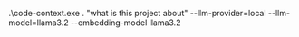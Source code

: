 .\code-context.exe .  "what is this project about" --llm-provider=local --llm-model=llama3.2 --embedding-model llama3.2